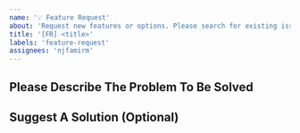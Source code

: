 ```yaml
---
name: '💡 Feature Request'
about: 'Request new features or options. Please search for existing issues first. Also see CONTRIBUTING.'
title: '[FR] <title>'
labels: 'feature-request'
assignees: 'njfamirm'
---
```


## Please Describe The Problem To Be Solved

<!-- Please present a concise description of the problem to be addressed by this feature request. Please be clear what parts of the problem are considered to be in-scope and out-of-scope. -->

## Suggest A Solution (Optional)

<!--
A concise description of your preferred solution. Things to address include:

  * Details of the technical implementation
  * Tradeoffs made in design decisions
  * Caveats and considerations for the future

If there are multiple solutions, please present each one separately. Save comparisons for the very end.)
-->
